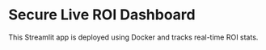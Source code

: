 # Secure Live ROI Dashboard
This Streamlit app is deployed using Docker and tracks real-time ROI stats.
